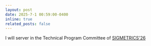 ```yaml
---
layout: post
date: 2025-7-1 00:59:00-0400
inline: true
related_posts: false
---
```


I will server in the Technical Program Committee of [SIGMETRICS'26](https://www.sigmetrics.org/sigmetrics2026/)


